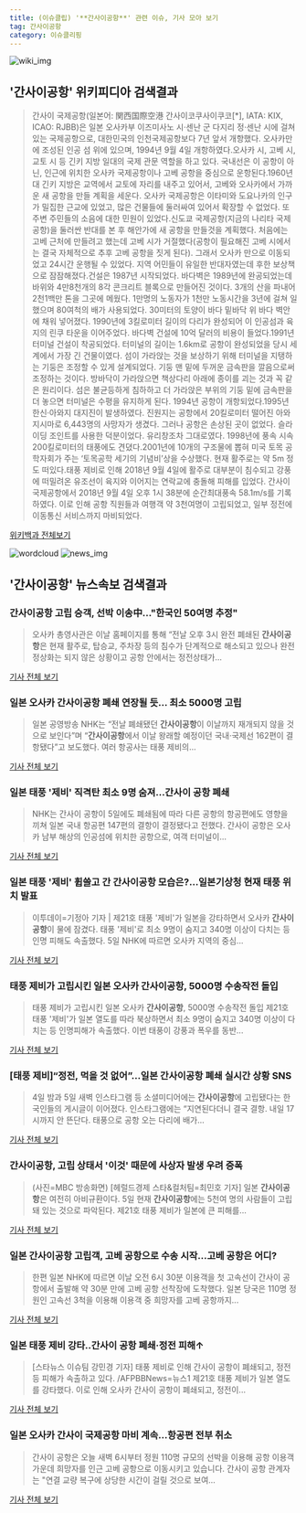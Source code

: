```yaml
---
title: (이슈클립) '**간사이공항**' 관련 이슈, 기사 모아 보기
tag: 간사이공항
category: 이슈클리핑
---
```

![wiki_img](https://user-images.githubusercontent.com/42597476/44503234-41136a80-a6d0-11e8-9071-6fc6418eafe4.png)
## **'**간사이공항**'** 위키피디아 검색결과
>간사이 국제공항(일본어: 関西国際空港 간사이코쿠사이쿠코[*], IATA: KIX, ICAO: RJBB)은 일본 오사카부 이즈미사노 시·센난 군 다지리 정·센난 시에 걸쳐 있는 국제공항으로, 대한민국의 인천국제공항보다 7년 앞서 개항했다. 오사카만에 조성된 인공 섬 위에 있으며, 1994년 9월 4일 개항하였다.오사카 시, 고베 시, 교토 시 등 긴키 지방 일대의 국제 관문 역할을 하고 있다. 국내선은 이 공항이 아닌, 인근에 위치한 오사카 국제공항이나 고베 공항을 중심으로 운항된다.1960년대 긴키 지방은 교역에서 교토에 자리를 내주고 있어서, 고베와 오사카에서 가까운 새 공항을 만들 계획을 세운다. 오사카 국제공항은 이타미와 도요나카의 인구가 밀집한 근교에 있었고, 많은 건물들에 둘러싸여 있어서 확장할 수 없었다. 또 주변 주민들의 소음에 대한 민원이 있었다.신도쿄 국제공항(지금의 나리타 국제공항)을 둘러싼 반대를 본 후 해안가에 새 공항을 만들것을 계획했다. 처음에는 고베 근처에 만들려고 했는데 고베 시가 거절했다(공항이 필요해진 고베 시에서는 결국 자체적으로 추후 고베 공항을 짓게 된다). 그래서 오사카 만으로 이동되었고 24시간 운행될 수 있었다. 지역 어민들이 유일한 반대자였는데 후한 보상책으로 잠잠해졌다.건설은 1987년 시작되었다. 바다벽은 1989년에 완공되었는데 바위와 4만8천개의 8각 콘크리트 블록으로 만들어진 것이다. 3개의 산을 파내어 2천1백만 톤을 그곳에 메웠다. 1만명의 노동자가 1천만 노동시간을 3년에 걸쳐 일했으며 80여척의 배가 사용되었다. 30미터의 토양이 바다 밑바닥 위 바다 벽안에 채워 넣어졌다. 1990년에 3킬로미터 길이의 다리가 완성되어 이 인공섬과 육지의 린쿠 타운을 이어주었다. 바다벽 건설에 10억 달러의 비용이 들었다.1991년 터미널 건설이 착공되었다. 터미널의 길이는 1.6km로 공항이 완성되었을 당시 세계에서 가장 긴 건물이였다. 섬이 가라앉는 것을 보상하기 위해 터미널을 지탱하는 기둥은 조정할 수 있게 설계되었다. 기둥 맨 밑에 두꺼운 금속판을 깔음으로써 조정하는 것이다. 방바닥이 가라앉으면 책상다리 아래에 종이를 괴는 것과 꼭 같은 원리이다. 섬은 불균등하게 침하하고 더 가라앉은 부위의 기둥 밑에 금속판을 더 놓으면 터미널은 수평을 유지하게 된다. 1994년 공항이 개항되었다.1995년 한신·아와지 대지진이 발생하였다. 진원지는 공항에서 20킬로미터 떨어진 아와지시마로 6,443명의 사망자가 생겼다. 그러나 공항은 손상된 곳이 없었다. 슬라이딩 조인트를 사용한 덕분이었다. 유리창조차 그대로였다. 1998년에 풍속 시속 200킬로미터의 태풍에도 견뎠다.2001년에 10개의 구조물에 뽑혀 미국 토목 공학자회가 주는 ‘토목공학 세기의 기념비’상을 수상했다. 현재 활주로는 약 5m 정도 떠있다.태풍 제비로 인해 2018년 9월 4일에 활주로 대부분이 침수되고 강풍에 떠밀려온 유조선이 육지와 이어지는 연락교에 충돌해 피해를 입었다. 간사이 국제공항에서 2018년 9월 4일 오후 1시 38분에 순간최대풍속 58.1m/s를 기록하였다. 이로 인해 공항 직원들과 여행객 약 3천여명이 고립되었고, 일부 정전에 이동통신 서비스까지 마비되었다.

<a href="https://ko.wikipedia.org/wiki/간사이공항" target="_blank">위키백과 전체보기</a>

![wordcloud](https://s3.ap-northeast-2.amazonaws.com/lyrics101-wordcloud/2018-09-05-1536113549.png)
![news_img](https://user-images.githubusercontent.com/42597476/44507050-1206f400-a6e4-11e8-8d98-7ffbfebb353f.png)
## **'**간사이공항**'** 뉴스속보 검색결과
### **간사이공항** 고립 승객, 선박 이송中..."한국인 50여명 추정"

>오사카 총영사관은 이날 홈페이지를 통해 “전날 오후 3시 완전 폐쇄된 **간사이공항**은 현재 활주로, 탑승교, 주차장 등의 침수가 단계적으로 해소되고 있으나 완전 정상화는 되지 않은 상황이고 공항 안에서는 정전상태가...

<a href="http://www.edaily.co.kr/news/newspath.asp?newsid=02105766619337168" target="_blank">기사 전체 보기</a>

### 일본 오사카 **간사이공항** 폐쇄 연장될 듯… 최소 5000명 고립

>일본 공영방송 NHK는 “전날 폐쇄됐던 **간사이공항**이 이날까지 재개되지 않을 것으로 보인다”며 “**간사이공항**에서 이날 왕래할 예정이던 국내·국제선 162편이 결항됐다”고 보도했다. 여러 항공사는 태풍 제비의...

<a href="http://news.kmib.co.kr/article/view.asp?arcid=0012657925&code=61121611&cp=nv" target="_blank">기사 전체 보기</a>

### 일본 태풍 '제비' 직격탄 최소 9명 숨져…간사이 공항 폐쇄

>NHK는 간사이 공항이 5일에도 폐쇄됨에 따라 다른 공항의 항공편에도 영향을 끼쳐 일본 국내 항공편 147편의 결항이 결정됐다고 전했다. 간사이 공항은 오사카 남부 해상의 인공섬에 위치한 공항으로, 여객 터미널이...

<a href="http://news.hankyung.com/article/2018090512267" target="_blank">기사 전체 보기</a>

### 일본 태풍 '제비' 휩쓸고 간 **간사이공항** 모습은?…일본기상청 현재 태풍 위치 발표

>이투데이=기정아 기자 | 제21호 태풍 '제비'가 일본을 강타하면서 오사카 **간사이공항**이 물에 잠겼다. 태풍 '제비'로 최소 9명이 숨지고 340명 이상이 다치는 등 인명 피해도 속출했다. 5일 NHK에 따르면 오사카 지역의 중심...

<a href="http://www.etoday.co.kr/news/section/newsview.php?idxno=1660026" target="_blank">기사 전체 보기</a>

### 태풍 제비가 고립시킨 일본 오사카 **간사이공항**, 5000명 수송작전 돌입

>태풍 제비가 고립시킨 일본 오사카 **간사이공항**, 5000명 수송작전 돌입 제21호 태풍 '제비'가 일본 열도를 따라 북상하면서 최소 9명이 숨지고 340명 이상이 다치는 등 인명피해가 속출했다. 이번 태풍이 강풍과 폭우를 동반...

<a href="http://news20.busan.com/controller/newsController.jsp?newsId=20180905000019" target="_blank">기사 전체 보기</a>

### [태풍 제비]“정전, 먹을 것 없어”…일본 **간사이공항** 폐쇄 실시간 상황 SNS

>4일 밤과 5일 새벽 인스타그램 등 소셜미디어에는 **간사이공항**에 고립됐다는 한국인들의 게시글이 이어졌다. 인스타그램에는 “지연된다더니 결국 결항. 내일 17시까지 안 뜬단다. 태풍으로 공항 오는 다리에 배가...

<a href="http://news.donga.com/3/all/20180905/91840094/2" target="_blank">기사 전체 보기</a>

### **간사이공항**, 고립 상태서 '이것' 때문에 사상자 발생 우려 증폭

>(사진=MBC 방송화면) [헤럴드경제 스타&컬처팀=최민호 기자] 일본 **간사이공항**은 여전히 아비규환이다. 5일 현재 **간사이공항**에는 5천여 명의 사람들이 고립돼 있는 것으로 파악된다. 제21호 태풍 제비가 일본에 큰 피해를...

<a href="http://biz.heraldcorp.com/culture/view.php?ud=201809051009298646778_1" target="_blank">기사 전체 보기</a>

### 일본 **간사이공항** 고립객, 고베 공항으로 수송 시작…고베 공항은 어디?

>한편 일본 NHK에 따르면 이날 오전 6시 30분 이용객을 첫 고속선이 간사이 공항에서 출발해 약 30분 만에 고베 공항 선착장에 도착했다. 일본 당국은 110명 정원인 고속선 3척을 이용해 이용객 중 희망자를 고베 공항까지...

<a href="http://www.ajunews.com/view/20180905094710476" target="_blank">기사 전체 보기</a>

### 일본 태풍 제비 강타..간사이 공항 폐쇄·정전 피해↑

>[스타뉴스 이슈팀 강민경 기자] 태풍 제비로 인해 간사이 공항이 폐쇄되고, 정전 등 피해가 속출하고 있다. /AFPBBNews=뉴스1 제21호 태풍 제비가 일본 열도를 강타했다. 이로 인해 오사카 간사이 공항이 폐쇄되고, 정전이...

<a href="http://star.mt.co.kr/stview.php?no=2018090508181672781" target="_blank">기사 전체 보기</a>

### 일본 오사카 간사이 국제공항 마비 계속…항공편 전부 취소

>간사이 공항은 오늘 새벽 6시부터 정원 110명 규모의 선박을 이용해 공항 이용객 가운데 희망자를 인근 고베 공항으로 이동시키고 있습니다. 간사이 공항 관계자는 "연결 교량 복구에 상당한 시간이 걸릴 것으로 보여...

<a href="https://news.sbs.co.kr/news/endPage.do?news_id=N1004920538&plink=ORI&cooper=NAVER" target="_blank">기사 전체 보기</a>


